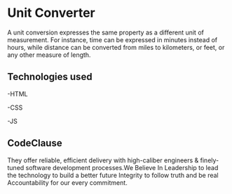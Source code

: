 
#   Unit Converter
A unit conversion expresses the same property as a different unit of measurement. For instance, time can be expressed in minutes instead of hours, while distance can be converted from miles to kilometers, or feet, or any other measure of length.


## Technologies used
-HTML

-CSS

-JS
 

## CodeClause
 
They offer reliable, efficient delivery with high-caliber engineers & finely-tuned software development processes.We Believe In Leadership to lead the technology to build a better future Integrity to follow truth and be real Accountability for our every commitment.